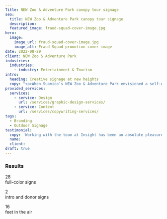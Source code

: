```yaml
---
Title: NEW Zoo & Adventure Park canopy tour signage
seo:
  title: NEW Zoo & Adventure Park canopy tour signage
  description: 
  featured_image: fraud-squad-cover-image.jpg
hero:
  image:
    image_url: fraud-squad-cover-image.jpg
    image_alt: Fraud Squad promotion cover image
date: 2022-08-29
client: NEW Zoo & Adventure Park
industries:
  industries:
    - industry: Entertainment & Tourism
intro: 
  heading: Creative signage at new heights
  copy: "<p>When Suamico’s NEW Zoo & Adventure Park envisioned a self-guided tour for their new 16-foot elevated zoo exhibit, they needed a creative partner to bring it to life with practical and entertaining signage fit for a walk on the wild side. As avid supporters of Northeast Wisconsin non-profits and animal enthusiasts, Insight didn’t hesitate to donate services to this longstanding community cause.</p><p>The creative team designed an engaging experience for The Neil Anderson Canopy Tour beginning with a logo and updated color palette to complement the zoo's existing brand. With catchy headlines, historical timelines, animal photos and fun zoo facts, our team created over 30 custom signs to seamlessly guide guests on a journey above the zoo and into the organization’s history. The tour concludes with an interactive social media frame for photo ops and a four-foot donor sign thanking those who made the project possible.</p>"
provided_services:
  services:
    - service: Design
      url: /services/graphic-design-services/
    - service: Content
      url: /services/copywriting-services/
tags:
  - Branding
  - Outdoor Signage
testimonial: 
  copy: 'Working with the team at Insight has been an absolute pleasure. They are creative, responsive, dedicated and take deadlines seriously. I’ve been continually impressed by their work and by their work ethic—and it’s been so much fun to see this project come together! I can wholeheartedly recommend them to anyone looking for professional marketing and design. Insight Creative really can do it all!'
  name:
  client:
draft: true
---
```

<div class="wrapper flow">
  <h3>Results</h3>

  <div class="grid-3">
    <p><span class="h3">28</span><br>
    full-color signs</p>
    <p><span class="h3">2</span><br>
    intro and donor signs</p>
    <p><span class="h3">16</span><br>
    feet in the air</p>
  </div>
</div>

